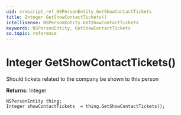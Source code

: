 ```yaml
---
uid: crmscript_ref_NSPersonEntity_GetShowContactTickets
title: Integer GetShowContactTickets()
intellisense: NSPersonEntity.GetShowContactTickets
keywords: NSPersonEntity, GetShowContactTickets
so.topic: reference
---
```


# Integer GetShowContactTickets()

Should tickets related to the company be shown to this person

**Returns:** Integer

```crmscript
NSPersonEntity thing;
Integer showContactTickets  = thing.GetShowContactTickets();
```

